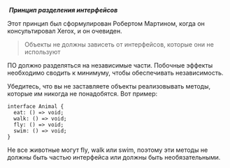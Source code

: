  **_Принцип разделения интерфейсов_**

Этот принцип был сформулирован Робертом Мартином, когда он консультировал Xerox, и он очевиден.  

> Объекты не должны зависеть от интерфейсов, которые они не используют
 
ПО должно разделяться на независимые части. Побочные эффекты необходимо сводить к минимуму, чтобы обеспечивать независимость.  
  
Убедитесь, что вы не заставляете объекты реализовывать методы, которые им никогда не понадобятся. Вот пример:   

```
interface Animal {
  eat: () => void;
  walk: () => void;
  fly: () => void;
  swim: () => void;
}
```

Не все животные могут fly, walk или swim, поэтому эти методы не должны быть частью интерфейса или должны быть необязательными.